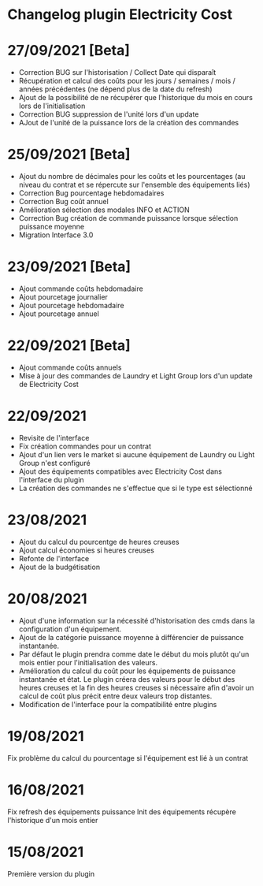 # Changelog plugin Electricity Cost

# 27/09/2021 [Beta]
- Correction BUG sur l'historisation / Collect Date qui disparaît
- Récupération et calcul des coûts pour les jours / semaines / mois / années précédentes (ne dépend plus de la date du refresh)
- Ajout de la possibilité de ne récupérer que l'historique du mois en cours lors de l'initialisation
- Correction BUG suppression de l'unité lors d'un update
- AJout de l'unité de la puissance lors de la création des commandes

# 25/09/2021 [Beta]
- Ajout du nombre de décimales pour les coûts et les pourcentages (au niveau du contrat et se répercute sur l'ensemble des équipements liés)
- Correction Bug pourcentage hebdomadaires
- Correction Bug coût annuel
- Amélioration sélection des modales INFO et ACTION
- Correction Bug création de commande puissance lorsque sélection puissance moyenne
- Migration Interface 3.0

# 23/09/2021 [Beta]
- Ajout commande coûts hebdomadaire
- Ajout pourcetage journalier
- Ajout pourcetage hebdomadaire
- Ajout pourcetage annuel

# 22/09/2021 [Beta]
- Ajout commande coûts annuels
- Mise à jour des commandes de Laundry et Light Group lors d'un update de Electricity Cost

# 22/09/2021

- Revisite de l'interface
- Fix création commandes pour un contrat
- Ajout d'un lien vers le market si aucune équipement de Laundry ou Light Group n'est configuré
- Ajout des équipements compatibles avec Electricity Cost dans l'interface du plugin
- La création des commandes ne s'effectue que si le type est sélectionné

# 23/08/2021

- Ajout du calcul du pourcentge de heures creuses
- Ajout calcul économies si heures creuses
- Refonte de l'interface
- Ajout de la budgétisation

# 20/08/2021

- Ajout d'une information sur la nécessité d'historisation des cmds dans la configuration d'un équipement.
- Ajout de la catégorie puissance moyenne à différencier de puissance instantanée.
- Par défaut le plugin prendra comme date le début du mois plutôt qu'un mois entier pour l'initialisation des valeurs.
- Amélioration du calcul du coût pour les équipements de puissance instantanée et état. Le plugin créera des valeurs pour le début des heures creuses et la fin des heures creuses si nécessaire afin d'avoir un calcul de coût plus précit entre deux valeurs trop distantes.
- Modification de l'interface pour la compatibilité entre plugins

# 19/08/2021

Fix problème du calcul du pourcentage si l'équipement est lié à un contrat

# 16/08/2021

Fix refresh des équipements puissance
Init des équipements récupère l'historique d'un mois entier

# 15/08/2021

Première version du plugin


